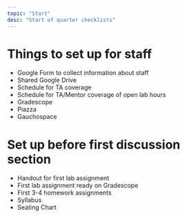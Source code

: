 ```yaml
---
topic: "Start"
desc: "Start of quarter checklists"
---
```


# Things to set up for staff

* Google Form to collect information about staff
* Shared Google Drive 
* Schedule for TA coverage
* Schedule for TA/Mentor coverage of open lab hours
* Gradescope
* Piazza
* Gauchospace

# Set up before first discussion section

* Handout for first lab assignment
* First lab assignment ready on Gradescope
* First 3-4 homework assignments
* Syllabus
* Seating Chart





